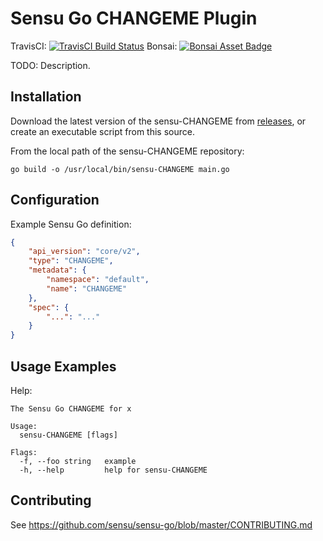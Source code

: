 # Sensu Go CHANGEME Plugin
TravisCI: [![TravisCI Build Status](https://travis-ci.org/CHANGEME/sensu-CHANGEME.svg?branch=master)](https://travis-ci.org/CHANGEME/sensu-CHANGEME) Bonsai: [![Bonsai Asset Badge](https://img.shields.io/badge/CHANGEME-Download%20Me-brightgreen.svg?colorB=89C967&logo=sensu)](https://bonsai.sensu.io/assets/CHANGEME/CHANGEME)

TODO: Description.

## Installation

Download the latest version of the sensu-CHANGEME from [releases][1],
or create an executable script from this source.

From the local path of the sensu-CHANGEME repository:

```
go build -o /usr/local/bin/sensu-CHANGEME main.go
```

## Configuration

Example Sensu Go definition:

```json
{
    "api_version": "core/v2",
    "type": "CHANGEME",
    "metadata": {
        "namespace": "default",
        "name": "CHANGEME"
    },
    "spec": {
        "...": "..."
    }
}
```

## Usage Examples

Help:

```
The Sensu Go CHANGEME for x

Usage:
  sensu-CHANGEME [flags]

Flags:
  -f, --foo string   example
  -h, --help         help for sensu-CHANGEME
```

## Contributing

See https://github.com/sensu/sensu-go/blob/master/CONTRIBUTING.md

[1]: https://github.com/CHANGEME/sensu-CHANGEME/releases
